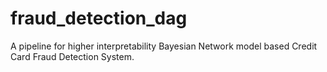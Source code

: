 # fraud_detection_dag
 A pipeline for higher interpretability Bayesian Network model based Credit Card Fraud Detection System.
